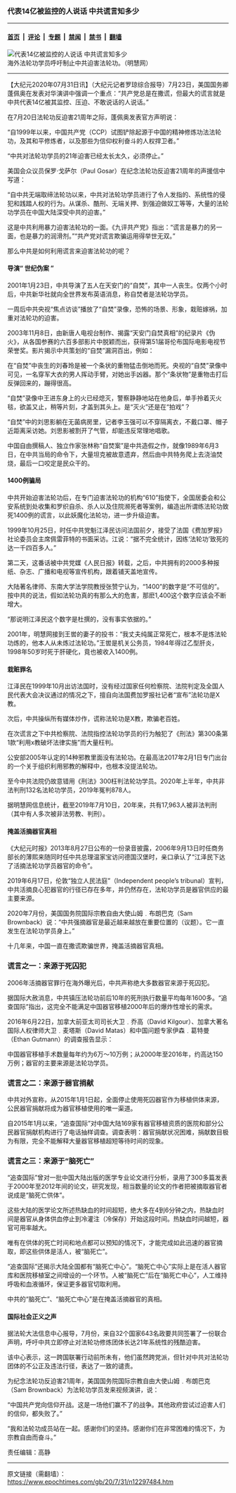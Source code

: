 ### 代表14亿被监控的人说话 中共谎言知多少

---

#### [首页](../../../..?n12297484) &nbsp;|&nbsp; [评论](../../../../../epoch-comment?n12297484) &nbsp;|&nbsp; [专题](../../../../../epoch-special?n12297484) &nbsp;|&nbsp; [禁闻](../../../../../epoch-news?n12297484) &nbsp;|&nbsp; [禁书](../../../../../books?n12297484) &nbsp;|&nbsp; [翻墙](https://github.com/gfw-breaker/nogfw/blob/master/README.md?n12297484)


<div><img alt="代表14亿被监控的人说话 中共谎言知多少" class="attachment-djy_600_400 size-djy_600_400 wp-post-image" src="https://i.epochtimes.com/assets/uploads/2020/08/2012-7-14-cmh-dc-parade-01-600x400.jpg"/>
<div class="caption">
 海外法轮功学员呼吁制止中共迫害法轮功。（明慧网）
</div></div><hr/><div class="post_content" id="artbody" itemprop="articleBody">
 <!-- article content begin -->
 <p>
  【大纪元2020年07月31日讯】（大纪元记者罗琼综合报导）7月23日，美国国务卿蓬佩奥在发表对华演讲中强调一个重点：“共产党总是在撒谎，但最大的谎言就是中共代表14亿被其监控、压迫、不敢说话的人说话。”
 </p>
 <p>
  在7月20日法轮功反迫害21周年之际，蓬佩奥发表官方声明说：
 </p>
 <p>
  “自1999年以来，中国共产党（CCP）试图铲除起源于中国的精神修炼功法法轮功，及其和平修炼者，以及那些为信仰权利奋斗的人权捍卫者。”
 </p>
 <p>
  “中共对法轮功学员的21年迫害已经太长太久，必须停止。”
 </p>
 <p data-reader-unique-id="51">
  美国会众议员保罗·戈萨尔（Paul Gosar）在纪念法轮功反迫害21周年的声援信中写道：
 </p>
 <p>
  “自中共无端取缔法轮功以来，中共对法轮功学员进行了令人发指的、系统性的侵犯和践踏人权的行为。从谋杀、酷刑、无端关押、到强迫做奴工等等，大量的法轮功学员在中国大陆深受中共的迫害。”
 </p>
 <p>
  这是中共利用暴力迫害法轮功的一面。《九评共产党》指出：“谎言是暴力的另一面，也是暴力的润滑剂。”“共产党对谎言欺骗运用得举世无双。”
 </p>
 <p>
  那么中共是如何利用谎言来迫害法轮功的呢？
 </p>
 <h4>
  导演“
  <ok href="https://www.epochtimes.com/gb/tag/%E4%B8%96%E7%BA%AA%E4%BC%AA%E6%A1%88.html">
   世纪伪案
  </ok>
  ”
 </h4>
 <p data-reader-unique-id="30">
  2001年1月23日，中共导演了五人在天安门的“自焚”，其中一人丧生。仅两个小时后，中共新华社就向全世界发布英语消息，称自焚者是法轮功学员。
 </p>
 <p data-reader-unique-id="30">
  一周后中共央视“焦点访谈”播放了“自焚”录像，恐怖的场景、形象，栽赃嫁祸，加重对法轮功的迫害。
 </p>
 <p>
  2003年11月8日，由新唐人电视台制作、揭露“天安门自焚真相”的纪录片《伪火》，从各国参赛的六百多部影片中脱颖而出，获得第51届哥伦布国际电影电视节荣誉奖。影片揭示中共策划的“自焚”漏洞百出，例如：
 </p>
 <p data-reader-unique-id="32">
  在“自焚”中丧生的刘春玲是被一个条状的重物猛击倒地而死。央视的“自焚”录像中可见，一名穿军大衣的男人挥动手臂，对她出手凶器。那个“条状物”是重物击打后反弹回来的，蹦得很高。
 </p>
 <p data-reader-unique-id="33">
  “自焚”录像中王进东身上的火已经熄灭，警察静静地站在他身后，单手拎着灭火毯，欲盖又止，稍等片刻，才盖到其头上。是“灭火”还是在“拍戏”？
 </p>
 <p data-reader-unique-id="34">
  “自焚”中的刘思影躺在无菌病房里，记者李玉强可以不穿隔离衣，不戴口罩、帽子近距离采访她。刘思影被割开了气管，却能违反常理地唱歌。
 </p>
 <p data-reader-unique-id="34">
  中国自由撰稿人、独立作家张林称“自焚案”是中共造假之作，就像1989年6月3日，在中共当局的命令下，大量坦克被故意遗弃，然后由中共特务爬上去浇油焚烧，最后一口咬定是民众干的。
 </p>
 <h4 data-reader-unique-id="34">
  1400例骗局
 </h4>
 <p data-reader-unique-id="12">
  中共开始迫害法轮功后，在专门迫害法轮功的机构“610”指使下，全国居委会和公安系统到处收集和罗织自杀、杀人以及住院濒死者等案例，编造出所谓练法轮功致死1400例的谎言，以此妖魔化法轮功，进一步升级迫害。
 </p>
 <p data-reader-unique-id="12">
  1999年10月25日，时任中共党魁江泽民访问法国前夕，接受了法国《费加罗报》社论委员会主席佩雷菲特的书面采访。江说：“据不完全统计，因练‘法轮功’致死的达一千四百多人。”
 </p>
 <p data-reader-unique-id="12">
  第二天，这番话被中共党媒《人民日报》转载，之后，中共拥有的2000多种报纸、杂志、广播和电视等宣传机构，跟着铺天盖地宣传。
 </p>
 <p data-reader-unique-id="13">
  大陆著名律师、东南大学法学院教授张赞宁认为，“1400”的数字是“不可信的”。按中共的说法，假如法轮功真的有那么大的危害，那麽1,400这个数字应该会不断增大。
 </p>
 <p data-reader-unique-id="13">
  “那说明江泽民这个数字是杜撰的，没有事实依据的。”
 </p>
 <p data-reader-unique-id="13">
  2001年，明慧网接到王喾的妻子的投书：“我丈夫纯属正常死亡，根本不是炼法轮功炼的，他本人从未炼过法轮功。”王喾是机关公务员，1984年得过乙型肝炎，1998年50岁时死于肝硬化，竟也被收入1400例。
 </p>
 <h4 data-reader-unique-id="13">
  栽赃罪名
 </h4>
 <p>
  江泽民在1999年10月出访法国时，没有经过国家任何检察院、法院判定及全国人民代表大会决议通过的情况之下，擅自向法国费加罗报社记者“宣布”法轮功是X教。
 </p>
 <p>
  次后，中共操纵所有媒体炒作，谎称法轮功是X教，欺骗老百姓。
 </p>
 <p>
  在次谎言之下中共检察院、法院指控法轮功学员的行为触犯了《刑法》第300条第1款“利用x教破坏法律实施”而大量枉判。
 </p>
 <p>
  公安部2005年认定的14种邪教里面没有法轮功。在最高法2017年2月1日专门出台的一个关于组织利用邪教的解释中，也根本没提法轮功。
 </p>
 <p>
  至今中共法院仍故意错用《刑法》300枉判法轮功学员。2020年上半年，中共非法判刑132名法轮功学员，2019年冤判878人。
 </p>
 <p>
  据明慧网信息统计，截至2019年7月10日，20年来，共有17,963人被非法判刑（其中有人多次被非法劳教、判刑）。
 </p>
 <h4>
  掩盖活摘器官真相
 </h4>
 <p>
  《大纪元时报》2013年8月27日公布的一份录音披露，2006年9月13日时任商务部长的薄熙来随同时任中共总理温家宝访问德国汉堡时，亲口承认了“江泽民下达了活摘法轮功学员器官的命令”。
 </p>
 <p>
  2019年6月17日，伦敦“独立人民法庭”（Independent people’s tribunal）宣判，中共活摘良心犯器官的行径已存在多年，并仍然存在，法轮功学员是器官供应的最主要来源。
 </p>
 <p>
  2020年7月份，美国国务院国际宗教自由大使山姆﹒布朗巴克（Sam Brownback）说：“中共强摘器官是最近越来越放在重要位置的（议题）。它一直发生在法轮功学员身上。”
 </p>
 <p>
  十几年来，中国一直在撒谎欺骗世界，掩盖活摘器官真相。
 </p>
 <h3>
  <strong>
   谎言之一：来源于死囚犯
  </strong>
 </h3>
 <p>
  2006年活摘器官罪行在海外曝光后，中共声称绝大多数器官来源于死囚犯。
 </p>
 <p>
  据国际大赦消息，中共镇压法轮功前后10年的死刑执行数量平均每年1600多。“追查国际”指出，这完全不能满足中国器官移植2000年后的爆炸性增长的需求。
 </p>
 <p>
  2016年6月22日，加拿大前亚太司司长大卫﹒乔高（David Kilgour）、加拿大著名国际人权律师大卫﹒麦塔斯（David Matas）和中国问题专家伊森﹒葛特曼（Ethan Gutmann）的调查报告显示：
 </p>
 <p>
  中国器官移植手术数量每年约为6万～10万例；从2000年至2016年，约高达150万例；器官的主要来源是法轮功学员。
 </p>
 <h3>
  <strong>
   谎言之二：来源于器官捐献
  </strong>
 </h3>
 <p>
  中共对外宣称，从2015年1月1日起，全面停止使用死囚器官作为移植供体来源，公民器官捐献将成为器官移植使用的唯一渠道。
 </p>
 <p>
  自2015年1月以来，“追查国际”对中国大陆169家有器官移植资质的医院和部分公民器官捐献机构进行了电话抽样调查。调查表明：器官捐献状况困难，捐献数目极为有限，完全不能解释大量器官移植超短等待时间的现象。
 </p>
 <h3>
  <strong>
   谎言之三：来源于“脑死亡”
  </strong>
 </h3>
 <p>
  “追查国际”曾对一批中国大陆出版的医学专业论文进行分析，录用了300多篇发表于2000年至2012年间的论文，研究发现，相当数量的论文的作者把被摘取器官者说成是“脑死亡供体”。
 </p>
 <p>
  这些大陆的医学论文所述热缺血的时间超短，绝大多在4到6分钟之内，热缺血时间是器官从身体供血停止到冷灌注（冷保存）开始这段时间。热缺血时间越短，器官可用率越大。
 </p>
 <p>
  唯有在供体的死亡时间和地点都可以预知的情况下，才能完成如此迅速的器官摘取，即这些供体是活人，被“脑死亡”。
 </p>
 <p>
  “追查国际”还揭示大陆全国都有“脑死亡中心”。“脑死亡中心”实际上是在活人器官库和医院移植室之间增设的一个环节。人被“脑死亡”后在“脑死亡中心”，人工维持呼吸和血液循环，保证更多器官切取利用。
 </p>
 <p>
  中共的“脑死亡”、“脑死亡中心”是在掩盖活摘器官的真相。
 </p>
 <h4 class="title" data-reader-unique-id="titleElement">
  国际社会正义之声
 </h4>
 <p>
  据法轮大法信息中心报导，7月份，来自32个国家643名政要共同签署了一份联合声明，呼吁中共立即停止对法轮功修炼团体长达21年系统性的残酷迫害。
 </p>
 <p>
  该中心表示，这一跨国联署行动前所未有，他们虽然跨党派，但针对中共对法轮功团体的不公正及违法行径，表达了一致的谴责。
 </p>
 <p>
  为纪念法轮功反迫害21周年，美国国务院国际宗教自由大使山姆﹒布朗巴克（Sam Brownback）为法轮功学员发来视频演讲，说：
 </p>
 <p>
  “中国共产党向信仰开战。这是一场他们赢不了的战争。其他政府尝试过迫害人们的信仰，都失败了。”
 </p>
 <p>
  “我和法轮功成员站在一起。感谢你们的坚持。感谢你们在非常困难的情况下，为宗教自由而奋斗。”
 </p>
 <p>
  责任编辑：高静
 </p>
 <!-- article content end -->
 <div id="below_article_ad">
 </div>
</div>


---

原文链接（需翻墙）：https://www.epochtimes.com/gb/20/7/31/n12297484.htm